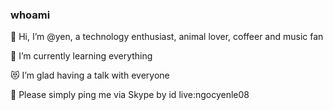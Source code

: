 ### whoami

👋 Hi, I’m @yen, a technology enthusiast, animal lover, coffeer and music fan

🍉 I’m currently learning everything

😻 I’m glad having a talk with everyone

🦜 Please simply ping me via Skype by id live:ngocyenle08

<!---
ylethingoc/ylethingoc is a ✨ special ✨ repository because its `README.md` (this file) appears on your GitHub profile.
You can click the Preview link to take a look at your changes.
--->
